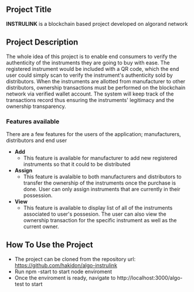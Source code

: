 ## Project Title
**INSTRULINK** is a blockchain based project developed on algorand network

## Project Description
The whole idea of this project is to enable end consumers to verify the authenticity of the instruments they are going to buy with ease. The registered instrument would be included with a QR code, which the end user could simply scan to verify the instrument's authenticity sold by distributors. When the instruments are allotted from manufacturer to other distributors, ownership transactions must be performed on the blockchain network via verified wallet account. The system will keep track of the transactions record thus ensuring the instruments' legitimacy and the ownership transparency. 

### Features available 
There are a few features for the users of the application; manufacturers, distributors and end user
+ **Add**
  - This feature is available for manufacturer to add new registered instruments so that it could to be distributed
+ **Assign** 
  - This feature is avalaible to both manufacturers and distributors to transfer the ownership of the instruments once the purchase is done. User can only assign instruments that are currently in their possession.
+ **View** 
  - This feature is available to display list of all of the instruments associated to user's possesion. The user can also view the ownership transaction for the specific instrument as well as the current owner.

## How To Use the Project
- The project can be cloned from the repository url: https://github.com/hakidon/algo-instrulink
- Run npm -start to start node enviroment
- Once the enviroment is ready, navigate to http://localhost:3000/algo-test to start
